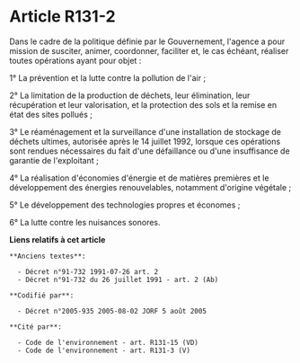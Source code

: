 # Article R131-2

Dans le cadre de la politique définie par le Gouvernement, l'agence a pour mission de susciter, animer, coordonner, faciliter
et, le cas échéant, réaliser toutes opérations ayant pour objet :

1° La prévention et la lutte contre la pollution de l'air ;

2° La limitation de la production de déchets, leur élimination, leur récupération et leur valorisation, et la protection des
sols et la remise en état des sites pollués ;

3° Le réaménagement et la surveillance d'une installation de stockage de déchets ultimes, autorisée après le 14 juillet 1992,
lorsque ces opérations sont rendues nécessaires du fait d'une défaillance ou d'une insuffisance de garantie de l'exploitant ;

4° La réalisation d'économies d'énergie et de matières premières et le développement des énergies renouvelables, notamment
d'origine végétale ;

5° Le développement des technologies propres et économes ;

6° La lutte contre les nuisances sonores.

**Liens relatifs à cet article**

	**Anciens textes**:

	  - Décret n°91-732 1991-07-26 art. 2
	  - Décret n°91-732 du 26 juillet 1991 - art. 2 (Ab)

	**Codifié par**:

	  - Décret n°2005-935 2005-08-02 JORF 5 août 2005

	**Cité par**:

	  - Code de l'environnement - art. R131-15 (VD)
	  - Code de l'environnement - art. R131-3 (V)
